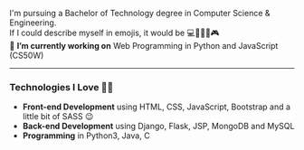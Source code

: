 I'm pursuing a Bachelor of Technology degree in Computer Science & Engineering.  
If I could describe myself in emojis, it would be 💻🎸📑🎨🎮  
🔭 **I’m currently working on** Web Programming in Python and JavaScript (CS50W)  

***

### Technologies I Love 🤖🌱
* **Front-end Development** using HTML, CSS, JavaScript, Bootstrap and a little bit of SASS 😉
* **Back-end Development** using Django, Flask, JSP, MongoDB and MySQL  
* **Programming** in Python3, Java, C
